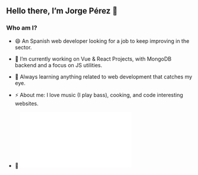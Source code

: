<h2>Hello there, I’m Jorge Pérez 👋</h2>

<h3>Who am I?</h3>

- 😄 An Spanish web developer looking for a job to keep improving in the sector.

- 🔭 I’m currently working on Vue & React Projects, with MongoDB backend and a focus on JS utilities.

- 🌱 Always learning anything related to web development that catches my eye.

- ⚡ About me: I love music (I play bass), cooking, and code interesting websites.

- 📝 ![My resume][Resume]

[Resume]: CV-JorgePérez.pdf

